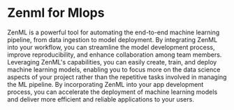 # Zenml for Mlops
ZenML is a powerful tool for automating the end-to-end machine learning pipeline, from data ingestion to model deployment.
By integrating ZenML into your workflow, you can streamline the model development process, improve reproducibility, and enhance collaboration among team members.
Leveraging ZenML's capabilities, you can easily create, train, and deploy machine learning models, 
enabling you to focus more on the data science aspects of your project rather than the repetitive tasks involved in managing the ML pipeline. 
By incorporating ZenML into your app development process, you can accelerate the deployment of machine learning models and deliver more efficient and reliable applications to your users.
